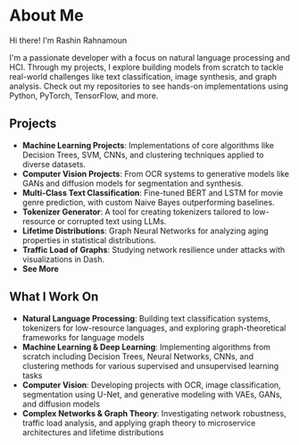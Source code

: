 # About Me

Hi there! I'm Rashin Rahnamoun

I'm a passionate developer with a focus on natural language processing and HCI. Through my projects, I explore building models from scratch to tackle real-world challenges like text classification, image synthesis, and graph analysis. Check out my repositories to see hands-on implementations using Python, PyTorch, TensorFlow, and more.

## Projects

- **Machine Learning Projects**: Implementations of core algorithms like Decision Trees, SVM, CNNs, and clustering techniques applied to diverse datasets.
- **Computer Vision Projects**: From OCR systems to generative models like GANs and diffusion models for segmentation and synthesis.
- **Multi-Class Text Classification**: Fine-tuned BERT and LSTM for movie genre prediction, with custom Naive Bayes outperforming baselines.
- **Tokenizer Generator**: A tool for creating tokenizers tailored to low-resource or corrupted text using LLMs.
- **Lifetime Distributions**: Graph Neural Networks for analyzing aging properties in statistical distributions.
- **Traffic Load of Graphs**: Studying network resilience under attacks with visualizations in Dash.
- **See More**

##  What I Work On

- **Natural Language Processing**: Building text classification systems, tokenizers for low-resource languages, and exploring graph-theoretical frameworks for language models
- **Machine Learning & Deep Learning**: Implementing algorithms from scratch including Decision Trees, Neural Networks, CNNs, and clustering methods for various supervised and unsupervised learning tasks
- **Computer Vision**: Developing projects with OCR, image classification, segmentation using U-Net, and generative modeling with VAEs, GANs, and diffusion models  
- **Complex Networks & Graph Theory**: Investigating network robustness, traffic load analysis, and applying graph theory to microservice architectures and lifetime distributions
